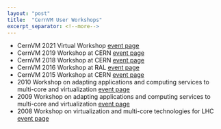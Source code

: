 ```yaml
---
layout: "post"
title:  "CernVM User Workshops"
excerpt_separator: <!--more-->
---
```


- CernVM 2021 Virtual Workshop [event page](https://indico.cern.ch/e/cvm21)
- CernVM 2019 Workshop at CERN [event page](https://indico.cern.ch/e/cvm19)
- CernVM 2018 Workshop at CERN [event page](https://indico.cern.ch/event/608592/)
- CernVM 2016 Workshop at RAL [event page](https://indico.cern.ch/event/469775/)
- CernVM 2015 Workshop at CERN [event page](https://indico.cern.ch/event/348657)
- 2010 Workshop on adapting applications and computing services to multi-core and virtualization [event page](https://indico.cern.ch/event/89681/)
- 2009 Workshop on adapting applications and computing services to multi-core and virtualization [event page](https://indico.cern.ch/event/56353/)
- 2008 Workshop on virtualization and multi-core technologies for LHC [event page](https://indico.cern.ch/event/28823/)

<!--more-->
